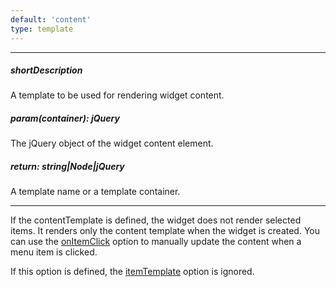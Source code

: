 ```yaml
---
default: 'content'
type: template
---
```

---
##### shortDescription
A template to be used for rendering widget content.

##### param(container): jQuery
The jQuery object of the widget content element.

##### return: string|Node|jQuery
A template name or a template container.

---
If the contentTemplate is defined, the widget does not render selected items. It renders only the content template when the widget is created. You can use the [onItemClick](/api-reference/10%20UI%20Widgets/CollectionWidget/1%20Configuration/onItemClick.md '/Documentation/ApiReference/UI_Widgets/dxSlideOut/Configuration/#onItemClick') option to manually update the content when a menu item is clicked.

If this option is defined, the [itemTemplate](/api-reference/10%20UI%20Widgets/CollectionWidget/1%20Configuration/itemTemplate.md '/Documentation/ApiReference/UI_Widgets/dxSlideOut/Configuration/#itemTemplate') option is ignored.